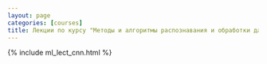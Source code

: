 ```yaml
---
layout: page
categories: [courses]
title: Лекции по курсу "Методы и алгоритмы распознавания и обработки данных (сверточные сети)."
---
```


{% include ml_lect_cnn.html %}
